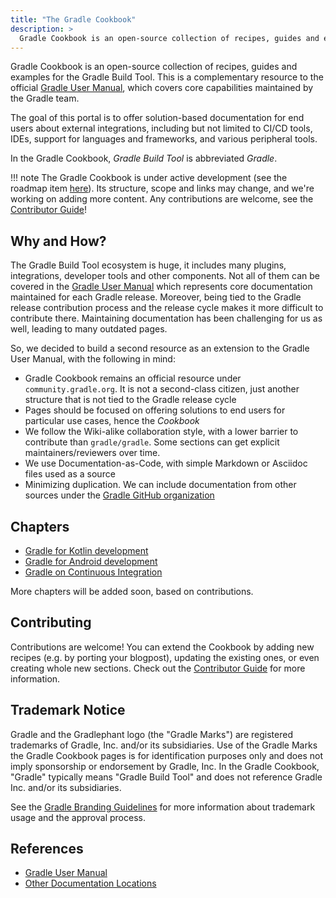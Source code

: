 ```yaml
---
title: "The Gradle Cookbook"
description: >
  Gradle Cookbook is an open-source collection of recipes, guides and examples for the Gradle Build Tool.
---
```


Gradle Cookbook is an open-source collection of recipes, guides and examples for the Gradle Build Tool.
This is a complementary resource to the official [Gradle User Manual](https://docs.gradle.org/current/userguide/userguide.html),
which covers core capabilities maintained by the Gradle team.

The goal of this portal is to offer solution-based documentation for end users about external integrations,
including but not limited to 
CI/CD tools, IDEs,
support for languages and frameworks,
and various peripheral tools.

In the Gradle Cookbook, _Gradle Build Tool_ is abbreviated _Gradle_.

!!! note
    The Gradle Cookbook is under active development (see the roadmap item [here](https://github.com/gradle/community/issues/42)).
    Its structure, scope and links may change, and we're working on adding more content.
    Any contributions are welcome, see the [Contributor Guide](./CONTRIBUTING.md)!

## Why and How?

The Gradle Build Tool ecosystem is huge, it includes many plugins, integrations, developer tools and other components.
Not all of them can be covered in the [Gradle User Manual](https://docs.gradle.org/current/userguide/userguide.html)
which represents core documentation maintained for each Gradle release.
Moreover, being tied to the Gradle release contribution process and the release cycle makes it more difficult to contribute there.
Maintaining documentation has been challenging for us as well,
leading to many outdated pages.

So, we decided to build a second resource as an extension to the Gradle User Manual,
with the following in mind:

- Gradle Cookbook remains an official resource under `community.gradle.org`.
  It is not a second-class citizen, just another structure that is not tied to the Gradle release cycle
- Pages should be focused on offering solutions to end users for particular use cases,
  hence the _Cookbook_
- We follow the Wiki-alike collaboration style,
  with a lower barrier to contribute than `gradle/gradle`.
  Some sections can get explicit maintainers/reviewers over time.
- We use Documentation-as-Code, with simple Markdown or Asciidoc files used as a source
- Minimizing duplication.
  We can include documentation from other sources under the [Gradle GitHub organization](https://github.com/gradle/)

## Chapters

- [Gradle for Kotlin development](./kotlin/README.md)
- [Gradle for Android development](./android/README.md)
- [Gradle on Continuous Integration](./ci/README.md)

More chapters will be added soon, based on contributions.

## Contributing

Contributions are welcome!
You can extend the Cookbook by adding new recipes (e.g. by porting your blogpost),
updating the existing ones,
or even creating whole new sections.
Check out the [Contributor Guide](./CONTRIBUTING.md) for more information.

## Trademark Notice

Gradle and the Gradlephant logo (the "Gradle Marks") are registered trademarks of Gradle, Inc. and/or its subsidiaries.
Use of the Gradle Marks the Gradle Cookbook pages is for identification purposes only and does not imply sponsorship or endorsement by Gradle, Inc.
In the Gradle Cookbook, "Gradle" typically means "Gradle Build Tool" and does not reference Gradle Inc. and/or its subsidiaries.

See the [Gradle Branding Guidelines](https://gradle.com/brand/) for more information about
trademark usage and the approval process.

## References

- [Gradle User Manual](https://docs.gradle.org/current/userguide/userguide.html)
- [Other Documentation Locations](../contributing/documentation/README.md/#locations)
